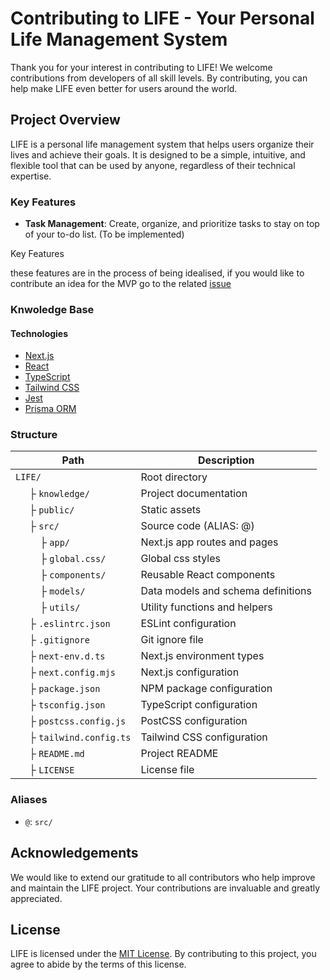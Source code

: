 # Contributing to LIFE - Your Personal Life Management System

Thank you for your interest in contributing to LIFE! We welcome contributions from developers of all skill levels. By contributing, you can help make LIFE even better for users around the world.

## Project Overview

LIFE is a personal life management system that helps users organize their lives and achieve their goals. It is designed to be a simple, intuitive, and flexible tool that can be used by anyone, regardless of their technical expertise.

### Key Features

- **Task Management**: Create, organize, and prioritize tasks to stay on top of your to-do list. (To be implemented)

Key Features

these features are in the process of being idealised, if you would like to contribute an idea for the MVP go to the related [issue](https://github.com/ciuffetelli/life/issues/8)

### Knwoledge Base

#### Technologies

- [Next.js](https://nextjs.org/)
- [React](https://reactjs.org/)
- [TypeScript](https://www.typescriptlang.org/)
- [Tailwind CSS](https://tailwindcss.com/)
- [Jest](https://jestjs.io/)
- [Prisma ORM](https://www.prisma.io/)

### Structure

| Path | Description |
| --- | --- |
| `LIFE/` | Root directory |
| &nbsp;&nbsp;&nbsp;&nbsp; ├ `knowledge/` | Project documentation |
| &nbsp;&nbsp;&nbsp;&nbsp; ├ `public/` | Static assets |
| &nbsp;&nbsp;&nbsp;&nbsp; ├ `src/` | Source code (ALIAS: @) |
| &nbsp;&nbsp;&nbsp;&nbsp;&nbsp;&nbsp;&nbsp;&nbsp; ├ `app/` | Next.js app routes and pages |
| &nbsp;&nbsp;&nbsp;&nbsp;&nbsp;&nbsp;&nbsp;&nbsp; ├ `global.css/` | Global css styles |
| &nbsp;&nbsp;&nbsp;&nbsp;&nbsp;&nbsp;&nbsp;&nbsp; ├ `components/` | Reusable React components |
| &nbsp;&nbsp;&nbsp;&nbsp;&nbsp;&nbsp;&nbsp;&nbsp; ├ `models/` | Data models and schema definitions |
| &nbsp;&nbsp;&nbsp;&nbsp;&nbsp;&nbsp;&nbsp;&nbsp; ├ `utils/` | Utility functions and helpers |
| &nbsp;&nbsp;&nbsp;&nbsp; ├ `.eslintrc.json` | ESLint configuration |
| &nbsp;&nbsp;&nbsp;&nbsp; ├ `.gitignore` | Git ignore file |
| &nbsp;&nbsp;&nbsp;&nbsp; ├ `next-env.d.ts` | Next.js environment types |
| &nbsp;&nbsp;&nbsp;&nbsp; ├ `next.config.mjs` | Next.js configuration |
| &nbsp;&nbsp;&nbsp;&nbsp; ├ `package.json` | NPM package configuration |
| &nbsp;&nbsp;&nbsp;&nbsp; ├ `tsconfig.json` | TypeScript configuration |
| &nbsp;&nbsp;&nbsp;&nbsp; ├ `postcss.config.js` | PostCSS configuration |
| &nbsp;&nbsp;&nbsp;&nbsp; ├ `tailwind.config.ts` | Tailwind CSS configuration |
| &nbsp;&nbsp;&nbsp;&nbsp; ├ `README.md` | Project README |
| &nbsp;&nbsp;&nbsp;&nbsp; ├ `LICENSE` | License file |

### Aliases

- `@`: `src/`

## Acknowledgements

We would like to extend our gratitude to all contributors who help improve and maintain the LIFE project. Your contributions are invaluable and greatly appreciated.

## License

LIFE is licensed under the [MIT License](LICENSE). By contributing to this project, you agree to abide by the terms of this license.
